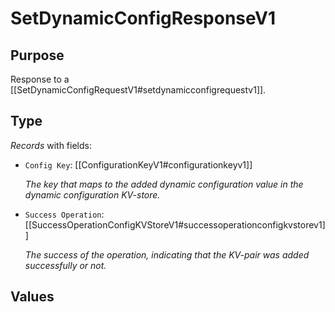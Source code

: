# SetDynamicConfigResponseV1

## Purpose

<!-- ANCHOR: purpose -->
Response to a [[SetDynamicConfigRequestV1#setdynamicconfigrequestv1]].
<!-- ANCHOR_END: purpose -->

## Type

<!-- ANCHOR: type -->
<div class="type">

*Records* with fields:
- `Config Key`: [[ConfigurationKeyV1#configurationkeyv1]]

  *The key that maps to the added dynamic configuration value in the dynamic configuration KV-store.*

- `Success Operation`: [[SuccessOperationConfigKVStoreV1#successoperationconfigkvstorev1]]

  *The success of the operation, indicating that the KV-pair was added successfully or not.*


</div>
<!-- ANCHOR_END: type -->

## Values


